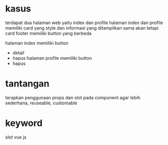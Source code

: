 # kasus 

terdapat dua halaman web yaitu index dan profile
halaman index dan profile memiliki card yang style dan informasi yang ditampilkan sama 
akan tetapi card footer memiliki button yang berbeda 

halaman index memiliki button 
- detail 
- hapus 
halaman profile memiliki button 
- hapus


# tantangan

terapkan penggunaan props dan slot pada component
agar lebih sederhana, reuseable, customable

# keyword
slot vue js
